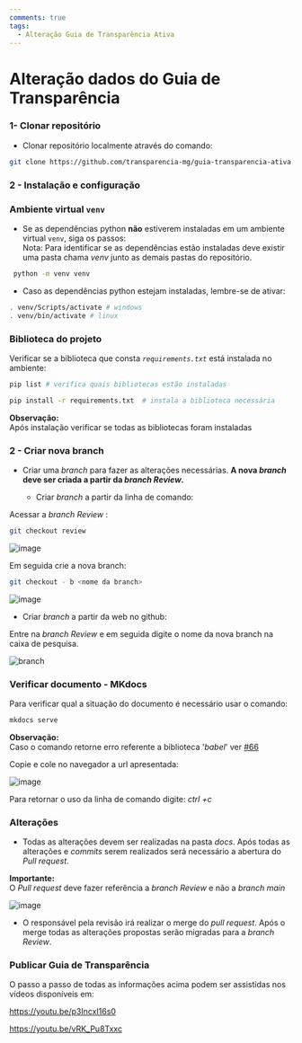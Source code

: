 ```yaml
---
comments: true
tags:
  - Alteração Guia de Transparência Ativa
---
```


# Alteração dados do Guia de Transparência

### 1- Clonar repositório

- Clonar repositório localmente através do comando:

```bash
git clone https://github.com/transparencia-mg/guia-transparencia-ativa.git
```


### 2 - Instalação e configuração

### Ambiente virtual `venv`

* Se as dependências python **não** estiverem instaladas em um ambiente virtual `venv`, siga os passos:<br>
Nota: Para identificar se as dependências estão instaladas deve existir uma pasta chama *venv* junto as demais pastas do repositório.

```bash
 python -m venv venv
```

* Caso as dependências python estejam instaladas, lembre-se de ativar:

```bash
. venv/Scripts/activate # windows
. venv/bin/activate # linux
```
### Biblioteca do projeto

Verificar se a biblioteca que consta *`requirements.txt`* está instalada no ambiente:

```bash
pip list # verifica quais bibliotecas estão instaladas
```
```bash
pip install -r requirements.txt  # instala a biblioteca necessária
```
**Observação:**<br> Após instalação verificar se todas as bibliotecas foram instaladas

### 2 - Criar nova branch

* Criar uma *branch* para fazer as alterações necessárias. **A nova *branch* deve ser criada a partir da *branch Review*.**

  - Criar *branch* a partir da linha de comando:

Acessar a *branch Review* : 
```bash
git checkout review
```
![image](https://user-images.githubusercontent.com/53793354/233437565-78cc3625-47cd-4af3-9d29-7ce427d4f2a2.png)

Em seguida crie a nova branch:

```bash
git checkout - b <nome da branch>
```

![image](https://user-images.githubusercontent.com/53793354/233439007-bb3b909c-6321-4afe-bbe6-529fbe9aed84.png)

- Criar *branch* a partir da web no github:

Entre na *branch Review* e em seguida digite o nome da nova branch na caixa de pesquisa.

![branch](https://user-images.githubusercontent.com/53793354/233434091-cffb7c56-5a1c-43f1-8537-82dc28c326e5.gif)

### Verificar documento - MKdocs

Para verificar qual a situação do documento é necessário usar o comando: 

```bash
mkdocs serve
```
**Observação:**<br> Caso o comando retorne erro referente a biblioteca '*babel*' ver [#66](https://github.com/transparencia-mg/handbook/issues/66)

Copie e cole no navegador a url apresentada:

![image](https://user-images.githubusercontent.com/53793354/233441870-0fcffa44-e22d-40f1-8336-77dcf7b6ce31.png)

Para retornar o uso da linha de comando digite: *ctrl +c*

### Alterações

* Todas as alterações devem ser realizadas na pasta *docs*. Após todas as alterações e *commits* serem realizados será necessário a abertura do *Pull request*.

**Importante:** <br>O *Pull request* deve fazer referência a *branch Review* e não a *branch main*

![image](https://user-images.githubusercontent.com/53793354/233443519-ae6c9717-7fbc-4e41-89f9-9dd6b7ffbf7b.png)

* O responsável pela revisão irá realizar o merge do *pull request*. Após o merge todas as alterações propostas serão migradas para a *branch Review*.

### Publicar Guia de Transparência


O passo a passo de todas as informações acima podem ser assistidas nos vídeos disponíveis em:

https://youtu.be/p3IncxI16s0

https://youtu.be/vRK_Pu8Txxc
